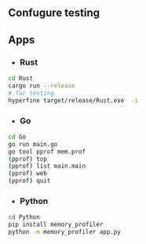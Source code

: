 ## Confugure testing

## Apps

- ### Rust

```bash
cd Rust
cargo run --release
# for testing
hyperfine target/release/Rust.exe  -i
```

- ### Go

```bash
cd Go
go run main.go
go tool pprof mem.prof
(pprof) top
(pprof) list main.main
(pprof) web
(pprof) quit

```
- ### Python

```bash
cd Python
pip install memory_profiler
python -m memory_profiler app.py
```

